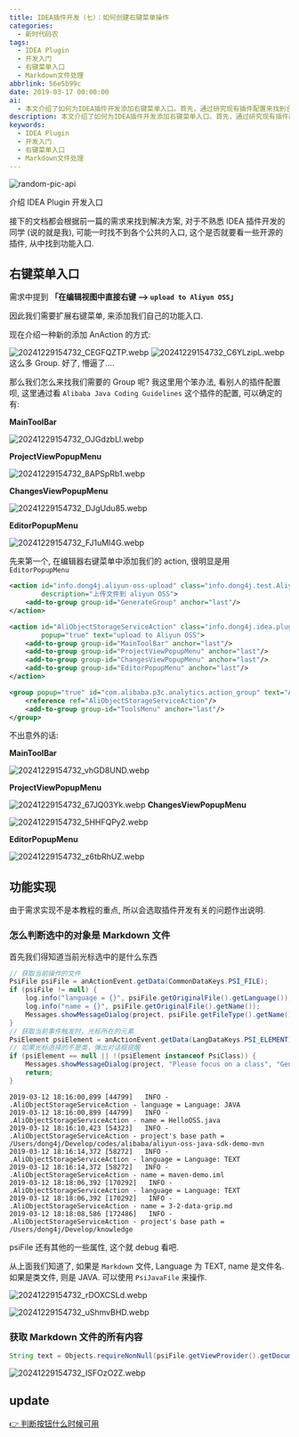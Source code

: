 ```yaml
---
title: IDEA插件开发（七）：如何创建右键菜单操作
categories:
  - 新时代码农
tags:
  - IDEA Plugin
  - 开发入门
  - 右键菜单入口
  - Markdown文件处理
abbrlink: 56e5b99c
date: 2019-03-17 00:00:00
ai:
  - 本文介绍了如何为IDEA插件开发添加右键菜单入口。首先，通过研究现有插件配置来找到合适的Group，然后使用XML文件定义AnAction及其属性。接下来，通过判断选中的对象是否为Markdown文件来实现功能，并获取Markdown文件的所有内容。最后，提供了关于更新版本的链接。
description: 本文介绍了如何为IDEA插件开发添加右键菜单入口。首先，通过研究现有插件配置来找到合适的Group，然后使用XML文件定义AnAction及其属性。接下来，通过判断选中的对象是否为Markdown文件来实现功能，并获取Markdown文件的所有内容。最后，提供了关于更新版本的链接。
keywords:
  - IDEA Plugin
  - 开发入门
  - 右键菜单入口
  - Markdown文件处理
---
```


<!-- markdownlint-disable-next-line MD033 -->
<meta name="referrer" content="no-referrer"/>

![random-pic-api](https://cover.dong4j.ink:1024)

介绍 IDEA Plugin 开发入口

接下的文档都会根据前一篇的需求来找到解决方案, 对于不熟悉 IDEA 插件开发的同学 (说的就是我), 可能一时找不到各个公共的入口, 这个是否就要看一些开源的插件,
从中找到功能入口.

## 右键菜单入口

需求中提到 **「在编辑视图中直接右键 --> `upload to Aliyun OSS`」**

因此我们需要扩展右键菜单, 来添加我们自己的功能入口.

现在介绍一种新的添加 AnAction 的方式:

![20241229154732_CEGFQZTP.webp](https://cdn.dong4j.site/source/image/20241229154732_CEGFQZTP.webp)
![20241229154732_C6YLzipL.webp](https://cdn.dong4j.site/source/image/20241229154732_C6YLzipL.webp)
这么多 Group. 好了, 懵逼了....

那么我们怎么来找我们需要的 Group 呢?
我这里用个笨办法, 看别人的插件配置呗, 这里通过看 `Alibaba Java Coding Guidelines` 这个插件的配置, 可以确定的有:

**MainToolBar**

![20241229154732_OJGdzbLl.webp](https://cdn.dong4j.site/source/image/20241229154732_OJGdzbLl.webp)

**ProjectViewPopupMenu**

![20241229154732_8APSpRb1.webp](https://cdn.dong4j.site/source/image/20241229154732_8APSpRb1.webp)

**ChangesViewPopupMenu**

![20241229154732_DJgUdu85.webp](https://cdn.dong4j.site/source/image/20241229154732_DJgUdu85.webp)

**EditorPopupMenu**

![20241229154732_FJ1uMI4G.webp](https://cdn.dong4j.site/source/image/20241229154732_FJ1uMI4G.webp)

先来第一个, 在编辑器右键菜单中添加我们的 action, 很明显是用 `EditorPopupMenu`

```xml
<action id="info.dong4j.aliyun-oss-upload" class="info.dong4j.test.AliyunOssUpload" text="upload aliyun oss"
        description="上传文件到 aliyun OSS">
    <add-to-group group-id="GenerateGroup" anchor="last"/>
</action>

<action id="AliObjectStorageServiceAction" class="info.dong4j.idea.plugin.action.AliObjectStorageServiceAction"
        popup="true" text="upload to Aliyun OSS">
    <add-to-group group-id="MainToolBar" anchor="last"/>
    <add-to-group group-id="ProjectViewPopupMenu" anchor="last"/>
    <add-to-group group-id="ChangesViewPopupMenu" anchor="last"/>
    <add-to-group group-id="EditorPopupMenu" anchor="last"/>
</action>

<group popup="true" id="com.alibaba.p3c.analytics.action_group" text="Aliyun OSS">
    <reference ref="AliObjectStorageServiceAction"/>
    <add-to-group group-id="ToolsMenu" anchor="last"/>
</group>
```

不出意外的话:

**MainToolBar**

![20241229154732_vhGD8UND.webp](https://cdn.dong4j.site/source/image/20241229154732_vhGD8UND.webp)

**ProjectViewPopupMenu**

![20241229154732_67JQ03Yk.webp](https://cdn.dong4j.site/source/image/20241229154732_67JQ03Yk.webp)
**ChangesViewPopupMenu**

![20241229154732_5HHFQPy2.webp](https://cdn.dong4j.site/source/image/20241229154732_5HHFQPy2.webp)

**EditorPopupMenu**

![20241229154732_z6tbRhUZ.webp](https://cdn.dong4j.site/source/image/20241229154732_z6tbRhUZ.webp)

## 功能实现

由于需求实现不是本教程的重点, 所以会选取插件开发有关的问题作出说明.

### 怎么判断选中的对象是 Markdown 文件

首先我们得知道当前光标选中的是什么东西

```java
// 获取当前操作的文件
PsiFile psiFile = anActionEvent.getData(CommonDataKeys.PSI_FILE);
if (psiFile != null) {
    log.info("language = {}", psiFile.getOriginalFile().getLanguage());
    log.info("name = {}", psiFile.getOriginalFile().getName());
    Messages.showMessageDialog(project, psiFile.getFileType().getName(), "File Type", null);
}
// 获取当前事件触发时，光标所在的元素
PsiElement psiElement = anActionEvent.getData(LangDataKeys.PSI_ELEMENT);
// 如果光标选择的不是类，弹出对话框提醒
if (psiElement == null || !(psiElement instanceof PsiClass)) {
    Messages.showMessageDialog(project, "Please focus on a class", "Generate Failed", null);
    return;
}
```

```
2019-03-12 18:16:00,899 [44799]   INFO - .AliObjectStorageServiceAction - language = Language: JAVA
2019-03-12 18:16:00,899 [44799]   INFO - .AliObjectStorageServiceAction - name = HelloOSS.java
2019-03-12 18:16:10,423 [54323]   INFO - .AliObjectStorageServiceAction - project's base path = /Users/dong4j/Develop/codes/alibaba/aliyun-oss-java-sdk-demo-mvn
2019-03-12 18:16:14,372 [58272]   INFO - .AliObjectStorageServiceAction - language = Language: TEXT
2019-03-12 18:16:14,372 [58272]   INFO - .AliObjectStorageServiceAction - name = maven-demo.iml
2019-03-12 18:18:06,392 [170292]   INFO - .AliObjectStorageServiceAction - language = Language: TEXT
2019-03-12 18:18:06,392 [170292]   INFO - .AliObjectStorageServiceAction - name = 3-2-data-grip.md
2019-03-12 18:18:08,586 [172486]   INFO - .AliObjectStorageServiceAction - project's base path = /Users/dong4j/Develop/knowledge
```

psiFile 还有其他的一些属性, 这个就 debug 看吧.

从上面我们知道了, 如果是 `Markdown` 文件, Language 为 TEXT, name 是文件名.
如果是类文件, 则是 JAVA. 可以使用 `PsiJavaFile` 来操作.

![20241229154732_rDOXCSLd.webp](https://cdn.dong4j.site/source/image/20241229154732_rDOXCSLd.webp)

![20241229154732_uShmvBHD.webp](https://cdn.dong4j.site/source/image/20241229154732_uShmvBHD.webp)

### 获取 Markdown 文件的所有内容

```java
String text = Objects.requireNonNull(psiFile.getViewProvider().getDocument()).getText();
```

![20241229154732_ISFOzO2Z.webp](https://cdn.dong4j.site/source/image/20241229154732_ISFOzO2Z.webp)

## update

[👉 判断按钮什么时候可用](https://github.com/dong4j/aliyun-oss-upload/tree/2.update)
